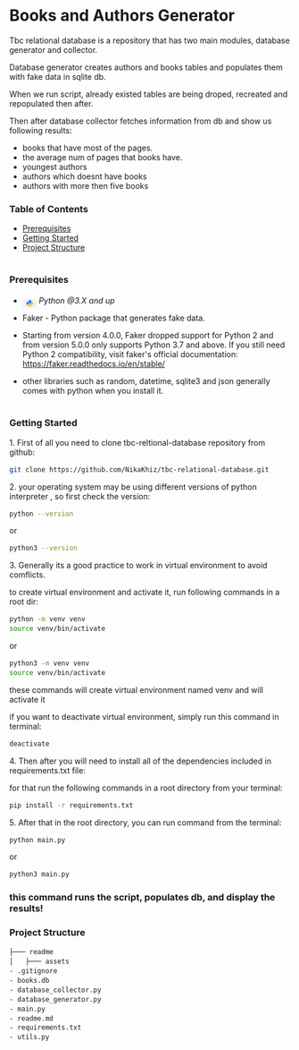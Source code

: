 # Books and Authors Generator

<p>Tbc relational database is a repository that has two main modules, database generator and collector.
</p>
<p>Database generator creates authors and books tables and populates them with fake data in sqlite db.</p>
<p>When we run script, already existed tables are being droped, recreated and repopulated then after.</p>
<p>Then after database collector fetches information from db and show us following results:</p>

<ul>
    <li>books that have most of the pages.</li>
    <li>the average num of pages that books have.</li>
    <li>youngest authors</li>
    <li>authors which doesnt have books</li>
    <li>authors with more then five books</li>
</ul>

### Table of Contents

- [Prerequisites](#prerequisites)
- [Getting Started](#getting-started)
- [Project Structure](#project-structure)

#

### Prerequisites

- <img src="readme/assets/python.png" width="25" style="position: relative; top: 8px" /> _Python @3.X and up_

- Faker - Python package that generates fake data.

- Starting from version 4.0.0, Faker dropped support for Python 2 and from version 5.0.0 only supports Python 3.7 and above. If you still need Python 2 compatibility, visit faker's official documentation: https://faker.readthedocs.io/en/stable/

- other libraries such as random, datetime, sqlite3 and json generally comes with python when you install it.

#

### Getting Started

1\. First of all you need to clone tbc-reltional-database repository from github:

```sh
git clone https://github.com/NikaKhiz/tbc-relational-database.git
```

2\. your operating system may be using different versions of python interpreter , so first check the version:

```sh
python --version
```

or

```sh
python3 --version
```

3\. Generally its a good practice to work in virtual environment to avoid comflicts.

<p>to create virtual environment and activate it, run following commands in a root dir: 
</p>

```sh
python -m venv venv
source venv/bin/activate
```

or

```sh
python3 -m venv venv
source venv/bin/activate
```

<p>these commands will create virtual environment named venv and will activate it</p>

<p>if you want to deactivate virtual environment, simply run this command in terminal:</p>

```sh
deactivate
```

4\. Then after you will need to install all of the dependencies included in requirements.txt file:

<p>
for that run the following commands in a root directory from your terminal:
</p>

```sh
pip install -r requirements.txt
```

5\. After that in the root directory, you can run command from the terminal:

```sh
python main.py
```

or

```sh
python3 main.py
```

### this command runs the script, populates db, and display the results!

### Project Structure

```bash
├─── readme
│   ├─── assets
- .gitignore
- books.db
- database_collector.py
- database_generator.py
- main.py
- readme.md
- requirements.txt
- utils.py
```
